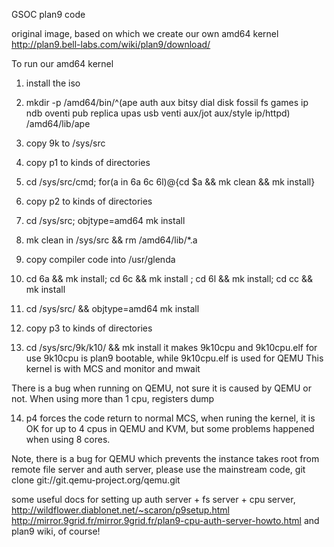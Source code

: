 GSOC plan9 code

original image, based on which we create our own amd64 kernel
http://plan9.bell-labs.com/wiki/plan9/download/

To run our amd64 kernel

1. install the iso

2. mkdir -p /amd64/bin/^(ape auth aux bitsy dial disk fossil fs games ip ndb oventi pub replica upas usb venti aux/jot aux/style ip/httpd) /amd64/lib/ape

3. copy 9k to /sys/src

4. copy p1 to kinds of directories

5. cd /sys/src/cmd; for(a in 6a 6c 6l)@{cd $a && mk clean && mk install}

6. copy p2 to kinds of directories

7. cd /sys/src; objtype=amd64 mk install

8. mk clean in /sys/src && rm /amd64/lib/\*.a

9. copy compiler code into /usr/glenda

10. cd 6a && mk install;  cd 6c && mk install ; cd 6l && mk install; cd cc && mk install

11. cd /sys/src/ && objtype=amd64 mk install

12. copy p3 to kinds of directories

13. cd /sys/src/9k/k10/ && mk install  it makes 9k10cpu and 9k10cpu.elf for use
9k10cpu is plan9 bootable, while 9k10cpu.elf is used for QEMU
This kernel is with MCS and monitor and mwait

There is a bug when running on QEMU, not sure it is caused by QEMU or not. 
When using more than 1 cpu, registers dump

14. p4 forces the code return to normal MCS, when runing the kernel, it is OK for up to 4 cpus in
QEMU and KVM, but some problems happened when using 8 cores. 

Note, there is a bug for QEMU which prevents the instance takes root from remote file server 
and auth server, please use the mainstream code,  git clone git://git.qemu-project.org/qemu.git

some useful docs for setting up auth server + fs server + cpu server,
http://wildflower.diablonet.net/~scaron/p9setup.html
http://mirror.9grid.fr/mirror.9grid.fr/plan9-cpu-auth-server-howto.html
and plan9 wiki, of course!

